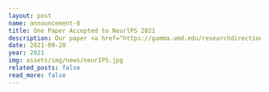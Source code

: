 ```yaml
---
layout: post
name: announcement-8
title: One Paper Accepted to NeurlPS 2021
description: Our paper <a href="https://gamma.umd.edu/researchdirections/autonomousdriving/visionrobustlearning/"> Gradient-Free Adversarial Training Against Image Corruption for Learning-based Steering </a> has been accepted to <a href="https://neurips.cc/">NeurlPS</a>. Congratulations to all the authors!
date: 2021-09-28
year: 2021
img: assets/img/news/neurIPS.jpg
related_posts: false
read_more: false
---
```

